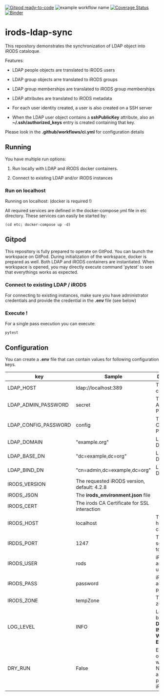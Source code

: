 [![Gitpod ready-to-code](https://img.shields.io/badge/Gitpod-ready--to--code-blue?logo=gitpod)](https://gitpod.io/#https://github.com/HarryKodden/irods-ldap-sync) ![example workflow name](https://github.com/HarryKodden/irods-ldap-sync/workflows/CI/badge.svg) [![Coverage Status](https://coveralls.io/repos/github/HarryKodden/irods-ldap-sync/badge.svg?branch=main&kill_cache=1)](https://coveralls.io/github/HarryKodden/irods-ldap-sync?branch=main) [![Binder](https://mybinder.org/badge_logo.svg)](https://mybinder.org/v2/gh/HarryKodden/irods-ldap-sync/HEAD)

# irods-ldap-sync

This repository demonstrates the synchronization of LDAP object into iRODS cataloque.

Features:

* LDAP people objects are translated to iRODS users

* LDAP group objects arre translated to iRODS groups

* LDAP group memberships are translated to iRODS group memberships

* LDAP attributes are translated to iRODS metadata

* For each user identity created, a user is also created on a SSH server

* When the LDAP user object contains a **sshPublicKey** attribute, also an **~/.ssh/authorized_keys** entry is created containing that key.

Please look in the **.github/workflows/ci.yml** for configuration details

## Running

You have multiple run options:

1. Run locally with LDAP and iRODS docker containers.

2. Connect to existing LDAP and/or iRODS instances

### Run on localhost

Running on localhost: (docker is required !)

All required services are defined in the docker-compose.yml file in etc directory.
These services can easily be started by:

```
(cd etc; docker-compose up -d)
```
## Gitpod

This repository is fully prepared to operate on GitPod. You can launch the workspace on GitPod. During initialization of the workspace, docker is prepared as well. Both LDAP and iRODS containers are instantiated.
When workspace is opened, you may directly execute command 'pytest' to see that everythings works as expected.

### Connect to existing LDAP / iRODS

For connecting to existing instances, make sure you have administrator credentials and provide the credential in the **.env** file (see below)

### Execute !
For a single pass execution you can execute:

```
pytest
```

## Configuration

You can create a **.env** file that can contain values for following configuration keys.

key | Sample |Description
--- | --- | ---
LDAP_HOST |ldap://localhost:389|The LDAP to connect to
LDAP_ADMIN_PASSWORD |secret|The LDAP Admin Password
LDAP_CONFIG_PASSWORD|config|The LDAP Config Password
LDAP_DOMAIN|"example.org"|LDAP Domain
LDAP_BASE_DN|"dc=example,dc=org"|LDAP Base DN
LDAP_BIND_DN|"cn=admin,dc=example,dc=org"|LDAP Bind DN
IRODS_VERSION |The requested iRODS version, default: 4.2.8
IRODS_JSON |The **irods_environment.json** file
IRODS_CERT |The irods CA Certificate for SSL interaction
IRODS_HOST|localhost|The iRODS host to connect to
IRDDS_PORT|1247|The iRODS service port to connect to
IRODS_USER|rods|iRODS administrator user
IRODS_PASS|password|iRODS administrator password
IRODS_ZONE|tempZone|The iRODS zone
LOG_LEVEL|INFO|Loglevel can be **NONE**, **DEBUG**, **INFO**, **WARN**, **ERROR**
DRY_RUN|False|Either **True** or **False**, when True No updates are performed to iRODS.


